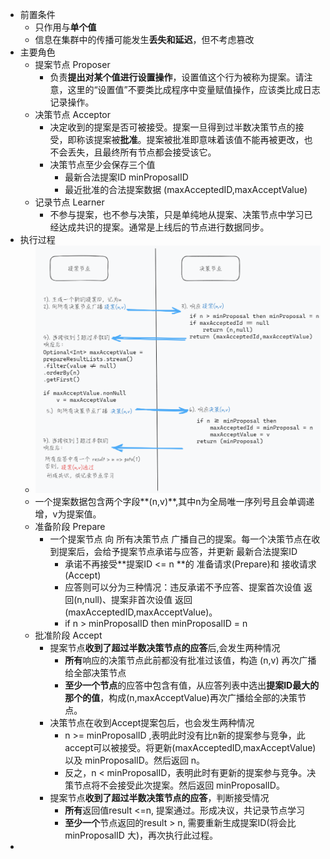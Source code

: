 - 前置条件
	- 只作用与**单个值**
	- 信息在集群中的传播可能发生**丢失和延迟**，但不考虑篡改
- 主要角色
	- 提案节点 Proposer
		- 负责**提出对某个值进行设置操作**，设置值这个行为被称为提案。请注意，这里的“设置值”不要类比成程序中变量赋值操作，应该类比成日志记录操作。
	- 决策节点 Acceptor
		- 决定收到的提案是否可被接受。提案一旦得到过半数决策节点的接受，即称该提案被**批准**。提案被批准即意味着该值不能再被更改，也不会丢失，且最终所有节点都会接受该它。
		- 决策节点至少会保存三个值
			- 最新合法提案ID minProposalID
			- 最近批准的合法提案数据 (maxAcceptedID,maxAcceptValue)
	- 记录节点 Learner
		- 不参与提案，也不参与决策，只是单纯地从提案、决策节点中学习已经达成共识的提案。通常是上线后的节点进行数据同步。
- 执行过程
	- ![image.png](../assets/image_1691568235474_0.png)
	- 一个提案数据包含两个字段**(n,v)**,其中n为全局唯一序列号且会单调递增，v为提案值。
	- 准备阶段 Prepare
		- 一个提案节点 向 所有决策节点 广播自己的提案。每一个决策节点在收到提案后，会给予提案节点承诺与应答，并更新 最新合法提案ID
			- 承诺不再接受**提案ID <= n **的 准备请求(Prepare)和 接收请求(Accept)
			- 应答则可以分为三种情况：违反承诺不予应答、提案首次设值 返回(n,null)、提案非首次设值 返回(maxAcceptedID,maxAcceptValue)。
			- if n > minProposalID then minProposalID = n
	- 批准阶段 Accept
		- 提案节点**收到了超过半数决策节点的应答**后,会发生两种情况
			- **所有**响应的决策节点此前都没有批准过该值，构造 (n,v) 再次广播给全部决策节点
			- **至少一个节点**的应答中包含有值，从应答列表中选出**提案ID最大的那个的值**，构成(n,maxAcceptValue)再次广播给全部的决策节点。
		- 决策节点在收到Accept提案包后，也会发生两种情况
			- n >= minProposalID ,表明此时没有比n新的提案参与竞争，此accept可以被接受。将更新(maxAcceptedID,maxAcceptValue) 以及 minProposalID。然后返回 n。
			- 反之，n < minProposalID，表明此时有更新的提案参与竞争。决策节点将不会接受此次提案。然后返回 minProposalID。
		- 提案节点**收到了超过半数决策节点的应答**，判断接受情况
			- **所有**返回值result <=n, 提案通过。形成决议，共记录节点学习
			- **至少一个**节点返回的result > n, 需要重新生成提案ID(将会比minProposalID 大)，再次执行此过程。
-